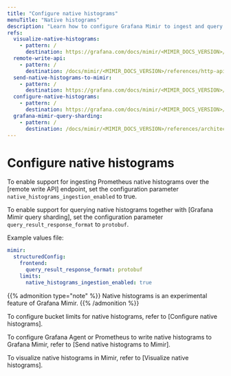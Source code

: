 ```yaml
---
title: "Configure native histograms"
menuTitle: "Native histograms"
description: "Learn how to configure Grafana Mimir to ingest and query native histograms."
refs:
  visualize-native-histograms:
    - pattern: /
      destination: https://grafana.com/docs/mimir/<MIMIR_DOCS_VERSION>/visualize/native-histograms/
  remote-write-api:
    - pattern: /
      destination: /docs/mimir/<MIMIR_DOCS_VERSION>/references/http-api/#remote-write
  send-native-histograms-to-mimir:
    - pattern: /
      destination: https://grafana.com/docs/mimir/<MIMIR_DOCS_VERSION>/send/native-histograms/
  configure-native-histograms:
    - pattern: /
      destination: https://grafana.com/docs/mimir/<MIMIR_DOCS_VERSION>/configure/configure-native-histograms-ingestion/
  grafana-mimir-query-sharding:
    - pattern: /
      destination: /docs/mimir/<MIMIR_DOCS_VERSION>/references/architecture/query-sharding/
---
```


# Configure native histograms

To enable support for ingesting Prometheus native histograms over the [remote write API] endpoint, set the configuration parameter `native_histograms_ingestion_enabled` to true.

To enable support for querying native histograms together with [Grafana Mimir query sharding], set the configuration parameter `query_result_response_format` to `protobuf`.

Example values file:

```yaml
mimir:
  structuredConfig:
    frontend:
      query_result_response_format: protobuf
    limits:
      native_histograms_ingestion_enabled: true
```

{{% admonition type="note" %}}
Native histograms is an experimental feature of Grafana Mimir.
{{% /admonition %}}

To configure bucket limits for native histograms, refer to [Configure native histograms].

To configure Grafana Agent or Prometheus to write native histograms to Grafana Mimir, refer to [Send native histograms to Mimir].

To visualize native histograms in Mimir, refer to [Visualize native histograms].

